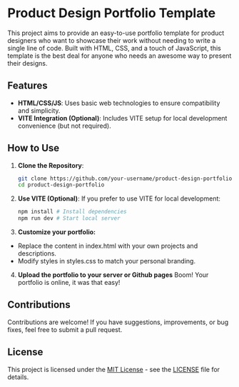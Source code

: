 # Product Design Portfolio Template

This project aims to provide an easy-to-use portfolio template for product designers who want to showcase their work without needing to write a single line of code. Built with HTML, CSS, and a touch of JavaScript, this template is the best deal for anyone who needs an awesome way to present their designs.

## Features

- **HTML/CSS/JS**: Uses basic web technologies to ensure compatibility and simplicity.
- **VITE Integration (Optional)**: Includes VITE setup for local development convenience (but not required).

## How to Use

1. **Clone the Repository**:

   ```bash
   git clone https://github.com/your-username/product-design-portfolio.git
   cd product-design-portfolio

   ```

2. **Use VITE (Optional)**:
   If you prefer to use VITE for local development:

   ```bash
   npm install # Install dependencies
   npm run dev # Start local server

   ```

3. **Customize your portfolio:**

- Replace the content in index.html with your own projects and descriptions.
- Modify styles in styles.css to match your personal branding.

4. **Upload the portfolio to your server or Github pages**
   Boom! Your portfolio is online, it was that easy!

## Contributions

Contributions are welcome! If you have suggestions, improvements, or bug fixes, feel free to submit a pull request.

## License

This project is licensed under the [MIT License](<[URL](https://en.wikipedia.org/wiki/MIT_License?useskin=vector)>) - see the [LICENSE](<[URL](https://github.com/isasimo/Portfolio?tab=MIT-1-ov-file)>) file for details.

